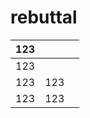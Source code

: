 # rebuttal

| 123  |      |      |
| :--: | ---- | ---- |
| 123  |      |      |
| 123  | 123  |      |
| 123  | 123  |      |


